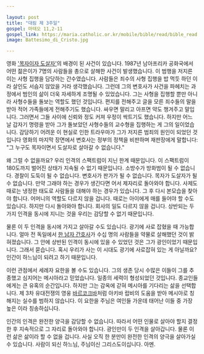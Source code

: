 ```yaml
---

layout: post
title: "대림 제 3주일"
gospel: 마태오 11,2-11
gospel_link: https://maria.catholic.or.kr/mobile/bible/read/bible_read.asp?m=2&n=147&p=11
image: Battesimo_di_Cristo.jpg

---
```


영화 <a href="https://www.imdb.com/title/tt4627352/">'목자이자 도살자'</a>의 배경이 된 사건이 있습니다. 1987년 남아프리카 공화국에서 어떤 젊은이가 7명의 사람들을 총으로 살해한 사건이 발생했습니다. 이 범행을 저지른 이는 사형 집행을 담당하는 간수였습니다. 사람들은 죄수의 사형 집행을 밥 먹듯 하던 이라 살인도 서슴지
않았을 거라 생각했습니다.
그런데 그의 변호사가 사건을 파헤치는 과정에서 범인의 삶이 더욱 자세하게 조명될 수 있었습니다. 그는 사형을 집행할 뿐만 아니라 사형수들을 돌보는 역할도 했던 것입니다. 편지를 전해주고 글을 모른 죄수들의 말을 받아 적어 가족들에게 전해주기도 했습니다. 싸우면 말리고 아프면 약도 챙겨주고 말입니다. 그러면서 그들 사이에 신뢰와 정도 커져 우정이 싹트기도 했습니다.
하지만 어느 날 갑자기 명령을 받아 그가 돌보았던 사형수들의 교수형을 집행하는 게 그의 일이었습니다. 감당하기 어려운 이 현실로 인한 트라우마가 그가 저지른 범죄의 원인이 되었던 것입니다 영화의 마지막 장면에서 변호사는 정부의 정책을 비판하며 재판장에게 말합니다: "그 누구도 목자이면서 도살자로 살아갈 수 없습니다."

왜 그럴 수 없을까요? 우리 인격의 스팩트럼이 지닌 한계 때문입니다.
이 스팩트럼이 180도까지 벌어진 상태가 지속될 수 없기 때문입니다.
소방수가 방화범이 될 수 없습니다. 경찰이 도둑이 될 수 없습니다.
변호사가 판가가 될 수 없습니다.
목자가 도살자가 될 수 없습니다. 만약 그래야 하는 경우가 생긴다면 어서 제자리로 돌아와야 합니다.
사제도 때로는 냉정한 태도로 사람들을 대해야 하는 경우가 있습니다.
그 후 다시 본모습을 찾아야 합니다. 어머니의 역할도 다르지 않을 겁니다. 때로는 아이에게 매를 들어야 할 수도 있습니다. 하지만 다시 돌아와야 합니다. 회사의 일도 다르지 않을 겁니다. 상반되는 두 가지 인격을 동시에 지니는 것을 우리는 감당할 수 없기 때문입니다.

물론 이 두 인격을 동시에 가지고 살아갈 수도 있습니다. 광기에 사로 잡혔을 때 가능합니다.
얼마 전 독일에서 <a href="https://en.wikipedia.org/wiki/Niels_H%C3%B6gel">한 남자 간호사</a>가 수십 명의 사람들을 약물로 살해했던 것이 밝혀졌습니다. 그 안에 상반된 인격이 동시에 있을 수 있었던 것은 그가 광인이었기 때문입니다.
그래서 묻습니다.
혹시 우리가 사는 이 시대도 광기에 사로잡혀 있는 게 아닐까요?
인간이 하느님이 되려고 하기 때문입니다.

이런 관점에서 세례자 요한을 볼 수도 있습니다. 그의 생존 당시 수많은 이들이 그를 추종했고 심지어는 메시아라고 믿었습니다.
일종의 세력이 형성되었던 것입니다. 종교인들에게는 큰 유혹의 순간입니다.
하지만 그는 감옥에 갇혀 메시아를 기다리는 삶을 선택합니다.
제 3차 유대전쟁의 영웅 <a href="https://ko.wikipedia.org/wiki/%EB%B0%94%EB%A5%B4_%EC%BD%94%ED%81%AC%EB%B0%94%EC%9D%98_%EB%82%9C">바르코크바</a>처럼 아키바 랍비의 도움을 받아 메시아로 칭해지는 실수를 범하지 않습니다. 이 요한을 주님은 여인들 가운데 태어난
이들 중 가장 높은 이라 칭송하십니다.

인간의 인격은 완전한 양극을 감당할 수 없습니다. 따라서 어떤 인물로
살아야 할지 결정한 후 지속적으로 그 자리로 돌아와야 합니다. 광인만이 두 인격을 살아갑니다. 물론 이런 삶은 삶이라 할 수 없을 겁니다.
사실 오직 한 분만이 완전한 인격의 양극을 살아가실 수 있습니다.
사람이 되신 하느님, 주님이신 그리스도이십니다. 아멘.

